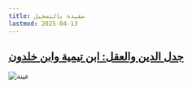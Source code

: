```yaml
---
title: مقيدة بالتسجيل
lastmod: 2025-04-13
---
```

## [جدل الدين والعقل: ابن تيمية وابن خلدون](https://www.aljazeera360.com/video/627843)
![عينة](https://vod-images.onvesper.com/1024x576-webp/p/2024/05/15/ELVMuAo8732DHkmQ6UwPAoV6bU2mWqpu-1715756145449.jpg)
